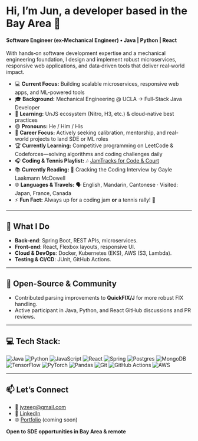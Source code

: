 # Hi, I’m Jun, a developer based in the Bay Area 👋

#### Software Engineer (ex-Mechanical Engineer) • Java | Python | React
With hands‑on software development expertise and a mechanical engineering foundation, I design and implement robust microservices, responsive web applications, and data‑driven tools that deliver real‑world impact.


- 💻 **Current Focus:** Building scalable microservices, responsive web apps, and ML-powered tools
- 🎓 **Background:** Mechanical Engineering @ UCLA → Full-Stack Java Developer 
- 🌱 **Learning:** UnJS ecosystem (Nitro, H3, etc.) & cloud-native best practices  
- 😄 **Pronouns:** He / Him / His  
- 🎯 **Career Focus:** Actively seeking calibration, mentorship, and real-world projects to land SDE or ML roles  
- 🏆 **Currently Learning:** Competitive programming on LeetCode & Codeforces—solving algorithms and coding challenges daily
- 🎧 **Coding & Tennis Playlist:** 🎶 [JamTracks for Code & Court](https://open.spotify.com/playlist/37i9dQZF1DX2sUQwD7tbmL)  
- 📚 **Currently Reading:** 📖 Cracking the Coding Interview by Gayle Laakmann McDowell  
- 🌐 **Languages & Travels:** 🗣️ English, Mandarin, Cantonese · Visited: Japan, France, Canada  
- ⚡️ **Fun Fact:** Always up for a coding jam **or** a tennis rally! 🎾
  
---

## 🚀 What I Do

* **Back-end**: Spring Boot, REST APIs, microservices.
* **Front-end**: React, Flexbox layouts, responsive UI.
* **Cloud & DevOps**: Docker, Kubernetes (EKS), AWS (S3, Lambda).
* **Testing & CI/CD**: JUnit, GitHub Actions.

---

## 🤝 Open-Source & Community

* Contributed parsing improvements to **QuickFIX/J** for more robust FIX handling.
* Active participant in Java, Python, and React GitHub discussions and PR reviews.
---

## 💻 Tech Stack:
![Java](https://img.shields.io/badge/java-%23ED8B00.svg?style=for-the-badge&logo=openjdk&logoColor=white) ![Python](https://img.shields.io/badge/python-3670A0?style=for-the-badge&logo=python&logoColor=ffdd54) ![JavaScript](https://img.shields.io/badge/javascript-%23323330.svg?style=for-the-badge&logo=javascript&logoColor=%23F7DF1E) ![React](https://img.shields.io/badge/react-%2320232a.svg?style=for-the-badge&logo=react&logoColor=%2361DAFB) ![Spring](https://img.shields.io/badge/spring-%236DB33F.svg?style=for-the-badge&logo=spring&logoColor=white) ![Postgres](https://img.shields.io/badge/postgres-%23316192.svg?style=for-the-badge&logo=postgresql&logoColor=white) ![MongoDB](https://img.shields.io/badge/MongoDB-%234ea94b.svg?style=for-the-badge&logo=mongodb&logoColor=white) ![TensorFlow](https://img.shields.io/badge/TensorFlow-%23FF6F00.svg?style=for-the-badge&logo=TensorFlow&logoColor=white) ![PyTorch](https://img.shields.io/badge/PyTorch-%23EE4C2C.svg?style=for-the-badge&logo=PyTorch&logoColor=white) ![Pandas](https://img.shields.io/badge/pandas-%23150458.svg?style=for-the-badge&logo=pandas&logoColor=white) ![Git](https://img.shields.io/badge/git-%23F05033.svg?style=for-the-badge&logo=git&logoColor=white) ![GitHub Actions](https://img.shields.io/badge/github%20actions-%232671E5.svg?style=for-the-badge&logo=githubactions&logoColor=white) ![AWS](https://img.shields.io/badge/AWS-%23FF9900.svg?style=for-the-badge&logo=amazon-aws&logoColor=white)

---

## 📫 Let’s Connect

* 📧 [jyzeeg@gmail.com](mailto:jyzeeg@gmail.com)
* 🔗 [LinkedIn](https://www.linkedin.com/in/jun-zhou-a97097129)
* 🌐 [Portfolio](https://junzhou.dev) (coming soon)

**Open to SDE opportunities in Bay Area & remote**
